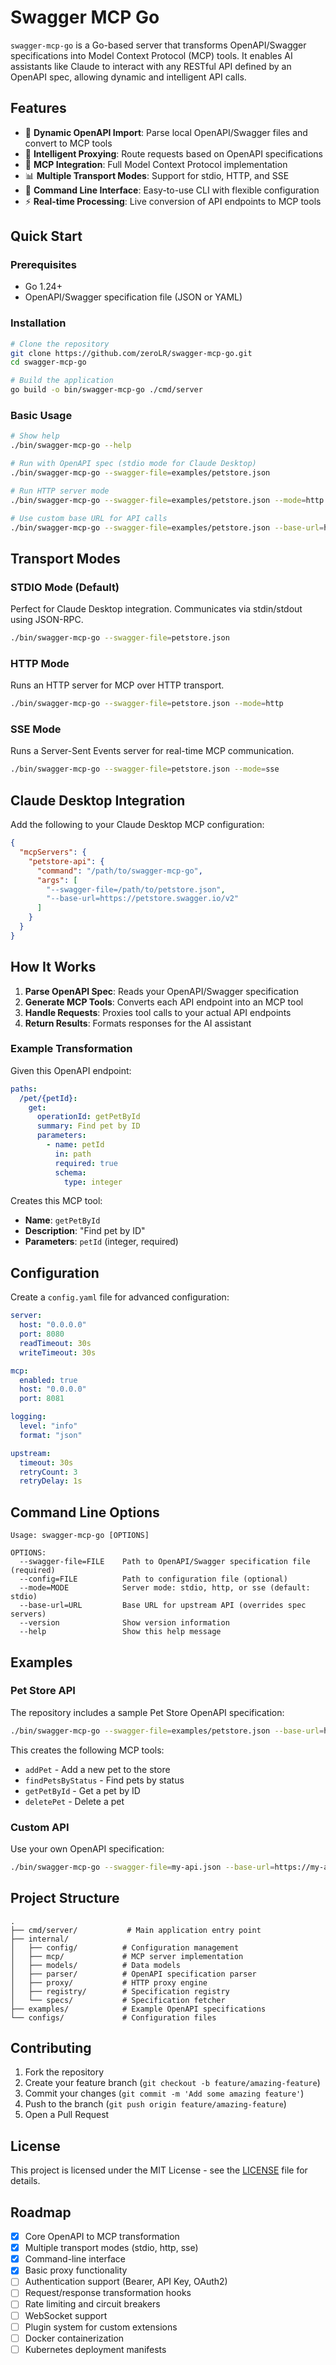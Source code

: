 # Swagger MCP Go

`swagger-mcp-go` is a Go-based server that transforms OpenAPI/Swagger specifications into Model Context Protocol (MCP) tools. It enables AI assistants like Claude to interact with any RESTful API defined by an OpenAPI spec, allowing dynamic and intelligent API calls.

## Features

- 🚀 **Dynamic OpenAPI Import**: Parse local OpenAPI/Swagger files and convert to MCP tools
- 🔄 **Intelligent Proxying**: Route requests based on OpenAPI specifications  
- 🔗 **MCP Integration**: Full Model Context Protocol implementation
- 📊 **Multiple Transport Modes**: Support for stdio, HTTP, and SSE
- 🔧 **Command Line Interface**: Easy-to-use CLI with flexible configuration
- ⚡ **Real-time Processing**: Live conversion of API endpoints to MCP tools

## Quick Start

### Prerequisites
- Go 1.24+
- OpenAPI/Swagger specification file (JSON or YAML)

### Installation

```bash
# Clone the repository
git clone https://github.com/zeroLR/swagger-mcp-go.git
cd swagger-mcp-go

# Build the application
go build -o bin/swagger-mcp-go ./cmd/server
```

### Basic Usage

```bash
# Show help
./bin/swagger-mcp-go --help

# Run with OpenAPI spec (stdio mode for Claude Desktop)
./bin/swagger-mcp-go --swagger-file=examples/petstore.json

# Run HTTP server mode
./bin/swagger-mcp-go --swagger-file=examples/petstore.json --mode=http

# Use custom base URL for API calls
./bin/swagger-mcp-go --swagger-file=examples/petstore.json --base-url=https://api.example.com
```

## Transport Modes

### STDIO Mode (Default)
Perfect for Claude Desktop integration. Communicates via stdin/stdout using JSON-RPC.

```bash
./bin/swagger-mcp-go --swagger-file=petstore.json
```

### HTTP Mode
Runs an HTTP server for MCP over HTTP transport.

```bash
./bin/swagger-mcp-go --swagger-file=petstore.json --mode=http
```

### SSE Mode  
Runs a Server-Sent Events server for real-time MCP communication.

```bash
./bin/swagger-mcp-go --swagger-file=petstore.json --mode=sse
```

## Claude Desktop Integration

Add the following to your Claude Desktop MCP configuration:

```json
{
  "mcpServers": {
    "petstore-api": {
      "command": "/path/to/swagger-mcp-go",
      "args": [
        "--swagger-file=/path/to/petstore.json",
        "--base-url=https://petstore.swagger.io/v2"
      ]
    }
  }
}
```

## How It Works

1. **Parse OpenAPI Spec**: Reads your OpenAPI/Swagger specification
2. **Generate MCP Tools**: Converts each API endpoint into an MCP tool
3. **Handle Requests**: Proxies tool calls to your actual API endpoints
4. **Return Results**: Formats responses for the AI assistant

### Example Transformation

Given this OpenAPI endpoint:
```yaml
paths:
  /pet/{petId}:
    get:
      operationId: getPetById
      summary: Find pet by ID
      parameters:
        - name: petId
          in: path
          required: true
          schema:
            type: integer
```

Creates this MCP tool:
- **Name**: `getPetById`
- **Description**: "Find pet by ID"
- **Parameters**: `petId` (integer, required)

## Configuration

Create a `config.yaml` file for advanced configuration:

```yaml
server:
  host: "0.0.0.0"
  port: 8080
  readTimeout: 30s
  writeTimeout: 30s

mcp:
  enabled: true
  host: "0.0.0.0"
  port: 8081

logging:
  level: "info"
  format: "json"

upstream:
  timeout: 30s
  retryCount: 3
  retryDelay: 1s
```

## Command Line Options

```
Usage: swagger-mcp-go [OPTIONS]

OPTIONS:
  --swagger-file=FILE    Path to OpenAPI/Swagger specification file (required)
  --config=FILE          Path to configuration file (optional)
  --mode=MODE            Server mode: stdio, http, or sse (default: stdio)
  --base-url=URL         Base URL for upstream API (overrides spec servers)
  --version              Show version information
  --help                 Show this help message
```

## Examples

### Pet Store API
The repository includes a sample Pet Store OpenAPI specification:

```bash
./bin/swagger-mcp-go --swagger-file=examples/petstore.json --base-url=https://petstore.swagger.io/v2
```

This creates the following MCP tools:
- `addPet` - Add a new pet to the store
- `findPetsByStatus` - Find pets by status
- `getPetById` - Get a pet by ID
- `deletePet` - Delete a pet

### Custom API
Use your own OpenAPI specification:

```bash
./bin/swagger-mcp-go --swagger-file=my-api.json --base-url=https://my-api.com/v1
```

## Project Structure

```
.
├── cmd/server/           # Main application entry point
├── internal/
│   ├── config/          # Configuration management
│   ├── mcp/             # MCP server implementation
│   ├── models/          # Data models
│   ├── parser/          # OpenAPI specification parser
│   ├── proxy/           # HTTP proxy engine
│   ├── registry/        # Specification registry
│   └── specs/           # Specification fetcher
├── examples/            # Example OpenAPI specifications
└── configs/             # Configuration files
```

## Contributing

1. Fork the repository
2. Create your feature branch (`git checkout -b feature/amazing-feature`)
3. Commit your changes (`git commit -m 'Add some amazing feature'`)
4. Push to the branch (`git push origin feature/amazing-feature`)
5. Open a Pull Request

## License

This project is licensed under the MIT License - see the [LICENSE](LICENSE) file for details.

## Roadmap

- [x] Core OpenAPI to MCP transformation
- [x] Multiple transport modes (stdio, http, sse)
- [x] Command-line interface
- [x] Basic proxy functionality
- [ ] Authentication support (Bearer, API Key, OAuth2)
- [ ] Request/response transformation hooks
- [ ] Rate limiting and circuit breakers
- [ ] WebSocket support
- [ ] Plugin system for custom extensions
- [ ] Docker containerization
- [ ] Kubernetes deployment manifests